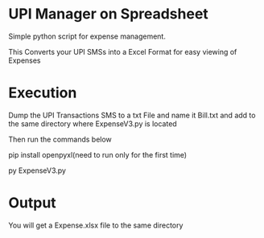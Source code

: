 # UPI Manager on Spreadsheet
Simple python script for expense management.

This Converts your UPI SMSs into a Excel Format for easy viewing of Expenses

# Execution
Dump the UPI Transactions SMS to a txt File and name it Bill.txt and add to the same directory where ExpenseV3.py is located

Then run the commands below

pip install openpyxl(need to run only for the first time)

py ExpenseV3.py

# Output
You will get a Expense.xlsx file to the same directory


